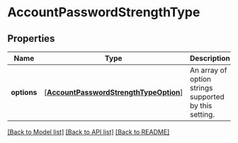 # AccountPasswordStrengthType

## Properties
Name | Type | Description | Notes
------------ | ------------- | ------------- | -------------
**options** | [[**AccountPasswordStrengthTypeOption**](AccountPasswordStrengthTypeOption.md)] | An array of option strings supported by this setting. | [optional] 

[[Back to Model list]](../README.md#documentation-for-models) [[Back to API list]](../README.md#documentation-for-api-endpoints) [[Back to README]](../README.md)


